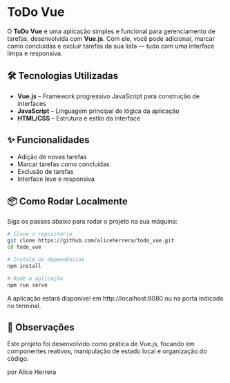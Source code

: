 # ToDo Vue

O **ToDo Vue** é uma aplicação simples e funcional para gerenciamento de tarefas, desenvolvida com **Vue.js**. Com ele, você pode adicionar, marcar como concluídas e excluir tarefas da sua lista — tudo com uma interface limpa e responsiva.

## 🛠️ Tecnologias Utilizadas

- **Vue.js** – Framework progressivo JavaScript para construção de interfaces
- **JavaScript** – Linguagem principal de lógica da aplicação
- **HTML/CSS** – Estrutura e estilo da interface

## ✨ Funcionalidades

- Adição de novas tarefas
- Marcar tarefas como concluídas
- Exclusão de tarefas
- Interface leve e responsiva

## 📦 Como Rodar Localmente

Siga os passos abaixo para rodar o projeto na sua máquina:

```bash
# Clone o repositório
git clone https://github.com/aliceherrera/todo_vue.git
cd todo_vue

# Instale as dependências
npm install

# Rode a aplicação
npm run serve
```
A aplicação estará disponível em http://localhost:8080 ou na porta indicada no terminal.


## 📌 Observações

Este projeto foi desenvolvido como prática de Vue.js, focando em componentes reativos, manipulação de estado local e organização do código.

por Alice Herrera
